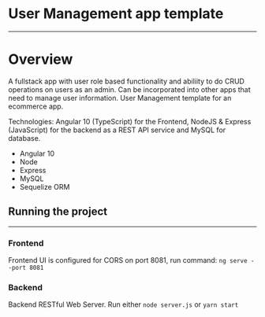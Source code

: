 # User Management app template
------------------------------

# Overview
A fullstack app with user role based functionality and abiliity to do CRUD operations on users as an admin.
Can be incorporated into other apps that need to manage user information. User Management template for an ecommerce app.

Technologies: Angular 10 (TypeScript) for the Frontend, NodeJS & Express (JavaScript) for the backend as a REST API service and MySQL for database. 
 - Angular 10
 - Node 
 - Express
 - MySQL
 - Sequelize ORM

## Running the project
---
### Frontend
Frontend UI is configured for CORS on port 8081, run command:
 ``` ng serve --port 8081 ```

### Backend
Backend RESTful Web Server. Run either
``` node server.js ```
or
```yarn start ```